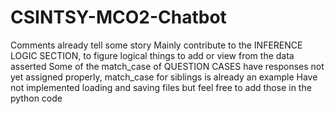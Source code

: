 # CSINTSY-MCO2-Chatbot
Comments already tell some story
Mainly contribute to the INFERENCE LOGIC SECTION, to figure logical things to add or view from the data asserted
Some of the match_case of QUESTION CASES have responses not yet assigned properly, match_case for siblings is already an example
Have not implemented loading and saving files but feel free to add those in the python code
